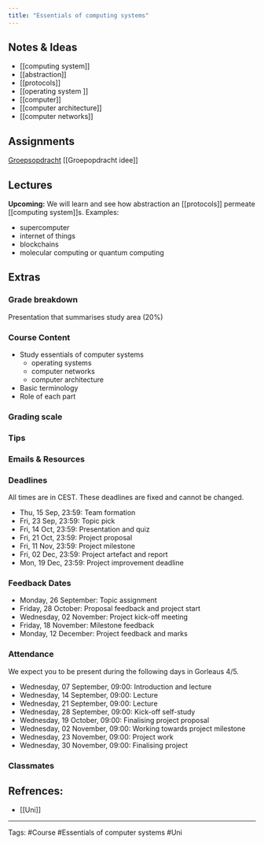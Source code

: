 ```yaml
---
title: "Essentials of computing systems"
---
```

## Notes & Ideas
- [[computing system]]
- [[abstraction]]
- [[protocols]]
- [[operating system ]]
- [[computer]]
- [[computer architecture]]
- [[computer networks]] 
## Assignments
[Groepsopdracht](https://liacs.leidenuniv.nl/~basoldh/education/essencs22/)
[[Groepopdracht idee]]
## Lectures
**Upcoming:**
We will learn and see how abstraction an [[protocols]] permeate [[computing system]]s.
Examples:
- supercomputer 
- internet of things 
- blockchains
- molecular computing or quantum computing 
## Extras
### Grade breakdown
Presentation that summarises study area (20%)
### Course Content
- Study essentials of computer systems 
	- operating systems 
	- computer networks 
	- computer architecture 
- Basic terminology 
- Role of each part 
### Grading scale
### Tips
### Emails & Resources
### Deadlines
All times are in CEST. These deadlines are fixed and cannot be changed.
-   Thu, 15 Sep, 23:59: Team formation
-   Fri, 23 Sep, 23:59: Topic pick
-   Fri, 14 Oct, 23:59: Presentation and quiz
-   Fri, 21 Oct, 23:59: Project proposal
-   Fri, 11 Nov, 23:59: Project milestone
-   Fri, 02 Dec, 23:59: Project artefact and report
-   Mon, 19 Dec, 23:59: Project improvement deadline

### Feedback Dates
-   Monday, 26 September: Topic assignment
-   Friday, 28 October: Proposal feedback and project start
-   Wednesday, 02 November: Project kick-off meeting
-   Friday, 18 November: Milestone feedback
-   Monday, 12 December: Project feedback and marks

### Attendance
We expect you to be present during the following days in Gorleaus 4/5.
-   Wednesday, 07 September, 09:00: Introduction and lecture
-   Wednesday, 14 September, 09:00: Lecture
-   Wednesday, 21 September, 09:00: Lecture
-   Wednesday, 28 September, 09:00: Kick-off self-study
-   Wednesday, 19 October, 09:00: Finalising project proposal
-   Wednesday, 02 November, 09:00: Working towards project milestone
-   Wednesday, 23 November, 09:00: Project work
-   Wednesday, 30 November, 09:00: Finalising project
### Classmates

## Refrences:
- [[Uni]]

---
Tags: #Course #Essentials of computer systems #Uni 